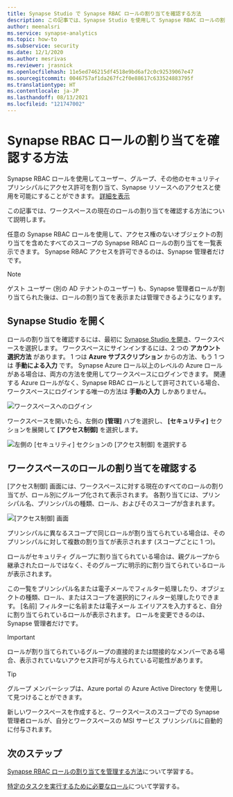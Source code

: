 ```yaml
---
title: Synapse Studio で Synapse RBAC ロールの割り当てを確認する方法
description: この記事では、Synapse Studio を使用して Synapse RBAC ロールの割り当てを確認する方法について説明します
author: meenalsri
ms.service: synapse-analytics
ms.topic: how-to
ms.subservice: security
ms.date: 12/1/2020
ms.author: mesrivas
ms.reviewer: jrasnick
ms.openlocfilehash: 11e5ed746215df4518e9bd6af2c0c92539067e47
ms.sourcegitcommit: 0046757af1da267fc2f0e88617c633524883795f
ms.translationtype: HT
ms.contentlocale: ja-JP
ms.lasthandoff: 08/13/2021
ms.locfileid: "121747002"
---
```

# <a name="how-to-review-synapse-rbac-role-assignments"></a>Synapse RBAC ロールの割り当てを確認する方法

Synapse RBAC ロールを使用してユーザー、グループ、その他のセキュリティ プリンシパルにアクセス許可を割り当て、Synapse リソースへのアクセスと使用を可能にすることができます。  [詳細を表示](./synapse-workspace-synapse-rbac.md)

この記事では、ワークスペースの現在のロールの割り当てを確認する方法について説明します。

任意の Synapse RBAC ロールを使用して、アクセス権のないオブジェクトの割り当てを含めたすべてのスコープの Synapse RBAC ロールの割り当てを一覧表示できます。 Synapse RBAC アクセスを許可できるのは、Synapse 管理者だけです。  

>[!Note]
> ゲスト ユーザー (別の AD テナントのユーザー) も、Synapse 管理者ロールが割り当てられた後は、ロールの割り当てを表示または管理できるようになります。    

## <a name="open-synapse-studio"></a>Synapse Studio を開く  

ロールの割り当てを確認するには、最初に [Synapse Studio を開き](https://web.azuresynapse.net/)、ワークスペースを選択します。 ワークスペースにサインインするには、2 つの **アカウント選択方法** があります。 1 つは **Azure サブスクリプション** からの方法、もう 1 つは **手動による入力** です。 Synapse Azure ロール以上のレベルの Azure ロールがある場合は、両方の方法を使用してワークスペースにログインできます。 関連する Azure ロールがなく、Synapse RBAC ロールとして許可されている場合、ワークスペースにログインする唯一の方法は **手動の入力** しかありません。

![ワークスペースへのログイン](./media/common/login-workspace.png) 
 
 ワークスペースを開いたら、左側の **[管理]** ハブを選択し、 **[セキュリティ]** セクションを展開して **[アクセス制御]** を選択します。 

 ![左側の [セキュリティ] セクションの [アクセス制御] を選択する](./media/how-to-manage-synapse-rbac-role-assignments/left-nav-security-access-control.png)

## <a name="review-workspace-role-assignments"></a>ワークスペースのロールの割り当てを確認する

[アクセス制御] 画面には、ワークスペースに対する現在のすべてのロールの割り当てが、ロール別にグループ化されて表示されます。 各割り当てには、プリンシパル名、プリンシパルの種類、ロール、およびそのスコープが含まれます。

![[アクセス制御] 画面](./media/how-to-review-synapse-rbac-role-assignments/access-control-assignments.png)

プリンシパルに異なるスコープで同じロールが割り当てられている場合は、そのプリンシパルに対して複数の割り当てが表示されます (スコープごとに 1 つ)。  

ロールがセキュリティ グループに割り当てられている場合は、親グループから継承されたロールではなく、そのグループに明示的に割り当てられているロールが表示されます。  

この一覧をプリンシパル名または電子メールでフィルター処理したり、オブジェクトの種類、ロール、またはスコープを選択的にフィルター処理したりできます。 [名前] フィルターに名前または電子メール エイリアスを入力すると、自分に割り当てられているロールが表示されます。 ロールを変更できるのは、Synapse 管理者だけです。

>[!Important] 
>ロールが割り当てられているグループの直接的または間接的なメンバーである場合、表示されていないアクセス許可が与えられている可能性があります。

>[!tip]
>グループ メンバーシップは、Azure portal の Azure Active Directory を使用して見つけることができます。  

新しいワークスペースを作成すると、ワークスペースのスコープでの Synapse 管理者ロールが、自分とワークスペースの MSI サービス プリンシパルに自動的に付与されます。

## <a name="next-steps"></a>次のステップ

[Synapse RBAC ロールの割り当てを管理する方法](./how-to-manage-synapse-rbac-role-assignments.md)について学習する。

[特定のタスクを実行するために必要なロール](./synapse-workspace-understand-what-role-you-need.md)について学習する。